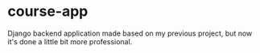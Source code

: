 # course-app
Django backend application made based on my previous project, but now it's done a little bit more professional.
